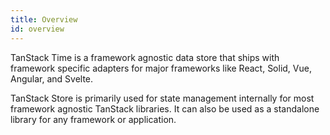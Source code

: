 ```yaml
---
title: Overview
id: overview
---
```


TanStack Time is a framework agnostic data store that ships with framework specific adapters for major frameworks like React, Solid, Vue, Angular, and Svelte.

TanStack Store is primarily used for state management internally for most framework agnostic TanStack libraries. It can also be used as a standalone library for any framework or application.